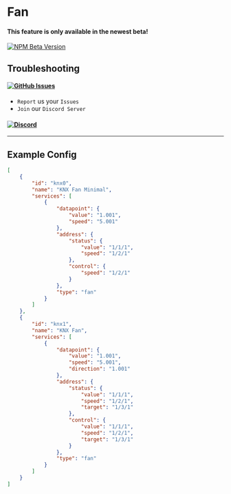 # Fan

#### This feature is only available in the newest beta!
[![NPM Beta Version](https://img.shields.io/npm/v/homebridge-syntex-knx/beta?color=orange&label=beta&style=for-the-badge)](https://www.npmjs.com/package/homebridge-syntex-knx)

## Troubleshooting
#### [![GitHub Issues](https://img.shields.io/github/issues-raw/SynTexDZN/homebridge-syntex-knx?logo=github&style=for-the-badge)](https://github.com/SynTexDZN/homebridge-syntex-knx/issues)
- `Report` us your `Issues`
- `Join` our `Discord Server`
#### [![Discord](https://img.shields.io/discord/442095224953634828?color=5865F2&logoColor=white&label=discord&logo=discord&style=for-the-badge)](https://discord.gg/XUqghtw4DE)


---


## Example Config
```json
[
    {
        "id": "knx0",
        "name": "KNX Fan Minimal",
        "services": [
            {
                "datapoint": {
                    "value": "1.001",
                    "speed": "5.001"
                },
                "address": {
                    "status": {
                        "value": "1/1/1",
                        "speed": "1/2/1"
                    },
                    "control": {
                        "speed": "1/2/1"
                    }
                },
                "type": "fan"
            }
        ]
    },
    {
        "id": "knx1",
        "name": "KNX Fan",
        "services": [
            {
                "datapoint": {
                    "value": "1.001",
                    "speed": "5.001",
                    "direction": "1.001"
                },
                "address": {
                    "status": {
                        "value": "1/1/1",
                        "speed": "1/2/1",
                        "target": "1/3/1"
                    },
                    "control": {
                        "value": "1/1/1",
                        "speed": "1/2/1",
                        "target": "1/3/1"
                    }
                },
                "type": "fan"
            }
        ]
    }
]
```